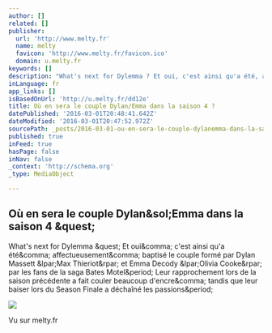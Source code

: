 ```yaml
---
author: []
related: []
publisher:
  url: 'http://www.melty.fr'
  name: melty
  favicon: 'http://www.melty.fr/favicon.ico'
  domain: u.melty.fr
keywords: []
description: "What's next for Dylemma ? Et oui, c'est ainsi qu'a été, affectueusement, baptisé le couple formé par Dylan Massett (Max Thieriot) et Emma Decody (Olivia Cooke) par les fans de la saga Bates Motel. Leur rapprochement lors de la saison précédente a fait couler beaucoup d'encre, tandis que leur baiser lors du Season Finale a déchaîné les passions."
inLanguage: fr
app_links: []
isBasedOnUrl: 'http://u.melty.fr/dd12e'
title: Où en sera le couple Dylan/Emma dans la saison 4 ?
datePublished: '2016-03-01T20:48:41.642Z'
dateModified: '2016-03-01T20:47:52.972Z'
sourcePath: _posts/2016-03-01-ou-en-sera-le-couple-dylanemma-dans-la-saison-4.md
published: true
inFeed: true
hasPage: false
inNav: false
_context: 'http://schema.org'
_type: MediaObject

---
```

<article style=""><h1>Où en sera le couple Dylan&amp;sol;Emma dans la saison 4 &amp;quest;</h1><p>What's next for Dylemma &amp;quest; Et oui&amp;comma; c'est ainsi qu'a été&amp;comma; affectueusement&amp;comma; baptisé le couple formé par Dylan Massett &amp;lpar;Max Thieriot&amp;rpar; et Emma Decody &amp;lpar;Olivia Cooke&amp;rpar; par les fans de la saga Bates Motel&amp;period; Leur rapprochement lors de la saison précédente a fait couler beaucoup d'encre&amp;comma; tandis que leur baiser lors du Season Finale a déchaîné les passions&amp;period;</p><img src="http://media.melty.fr/article-3151110-fb/bates-motel-saison-3-norman-freddie-highmore.jpg" /></article>

Vu sur melty.fr